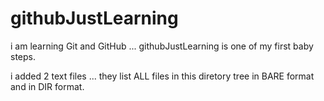 # githubJustLearning
i am learning Git and GitHub ... githubJustLearning is one of my first baby steps.

i added 2 text files ... they list ALL files in this diretory tree in BARE format and in DIR format.